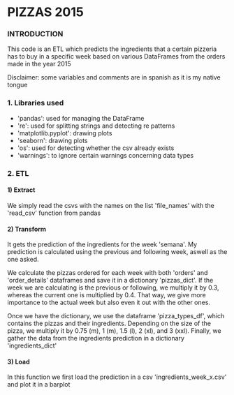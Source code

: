 # PIZZAS 2015

### INTRODUCTION

This code is an ETL which predicts the ingredients that a certain pizzeria
has to buy in a specific week based on various DataFrames from the orders
made in the year 2015

Disclaimer: some variables and comments are in spanish as it is my native tongue

### 1. Libraries used
- 'pandas': used for managing the DataFrame
- 're': used for splitting strings and detecting re patterns
- 'matplotlib.pyplot': drawing plots
- 'seaborn': drawing plots
- 'os': used for detecting whether the csv already exists
- 'warnings': to ignore certain warnings concerning data types

### 2. ETL
#### 1) Extract
We simply read the csvs with the names on the list 'file_names' with the 'read_csv' function from pandas

#### 2) Transform
It gets the prediction of the ingredients for the week 'semana'. My prediction is calculated using the previous and following week, aswell as the one asked. 

We calculate the pizzas ordered for each week with both 'orders' and 'order_details' dataframes and save it in a dictionary 'pizzas_dict'. If the week we are calculating is the previous or following, we multiply it by 0.3, whereas the current one is multiplied by 0.4. That way, we give more importance to the actual week but also even it out with the other ones. 

Once we have the dictionary, we use the dataframe 'pizza_types_df', which contains the pizzas and their ingredients. Depending on the size of the pizza, we multiply it by 0.75 (m), 1 (m), 1.5 (l), 2 (xl), and 3 (xxl). Finally, we gather the data from the ingredients prediction in a dictionary 'ingredients_dict'

#### 3) Load
In this function we first load the prediction in a csv 'ingredients_week_x.csv' and plot it in a barplot
